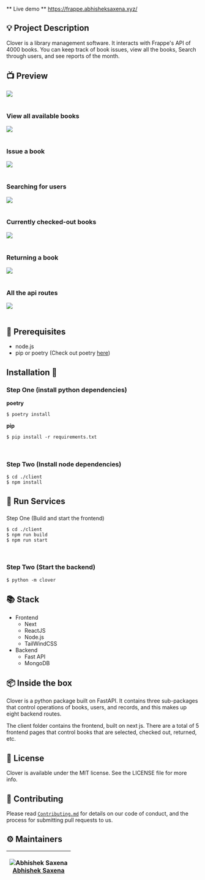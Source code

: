 ** Live demo ** https://frappe.abhisheksaxena.xyz/

## 💡 Project Description

Clover is a library management software. It interacts with Frappe's API of 4000 books. You can keep track of book issues, view all the books, Search through users, and see reports of the month.

## 📺 Preview

<div>
  <img align = "center" src="imgs\landing.png">
</div>
<br/>
<div>
  <h3>View all available books</h3>
  <img align = "center" src="imgs\2.png">
</div>
<br/>
<div>
<h3>Issue a book</h3>
  <img align = "center" src="imgs\3.png">
</div>
<br/>
<div>
<h3>Searching for users</h3>
  <img align = "center" src="imgs\4.png">
</div>
<br/>
<div>
  <h3>Currently checked-out books</h3>
  <img align = "center" src="imgs\5.png">
</div>
<br/>
<div>
<h3>Returning a book</h3>
  <img align = "center" src="imgs\6.png">
</div>
<br/>
<div>
<h3>All the api routes</h3>
  <img align = "center" src="imgs\7.png">
</div>
<br/>

## 📌 Prerequisites

- node.js
- pip or poetry (Check out poetry [here](https://python-poetry.org/))

## Installation 🔧

### Step One (install python dependencies)

**poetry**

```shell
$ poetry install
```

**pip**

```shell
$ pip install -r requirements.txt
```

<br/>

### Step Two (Install node dependencies)

```shell
$ cd ./client
$ npm install
```

## 🏃 Run Services

###

Step One (Build and start the frontend)

```shell
$ cd ./client
$ npm run build
$ npm run start
```

<br/>

### Step Two (Start the backend)

```shell
$ python -m clover
```

## 📚 Stack

- Frontend
  - Next
  - ReactJS
  - Node.js
  - TailWindCSS
- Backend
  - Fast API
  - MongoDB

## 📦 Inside the box

Clover is a python package built on FastAPI. It contains three sub-packages that control operations of books, users, and records, and this makes up eight backend routes.

The client folder contains the frontend, built on next js.
There are a total of 5 frontend pages that control books that are selected, checked out, returned, etc.

## 📜 License

Clover is available under the MIT license. See the LICENSE file for more info.

## 🤝 Contributing

Please read [`Contributing.md`](https://github.com/saxenabhishek/clover/blob/main/CONTRIBUTING.md) for details on our code of conduct, and the process for submitting pull requests to us.

## ⚙️ Maintainers

| <p align="center">![Abhishek Saxena](https://github.com/saxenabhishek.png?size=128)<br>[Abhishek Saxena](https://github.com/saxena)</p> |
| ------------------------------------------------------------------------------------------------------------------------------------------
